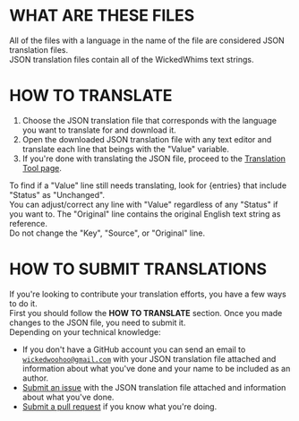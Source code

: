 # WHAT ARE THESE FILES

<p>All of the files with a language in the name of the file are considered JSON translation files.<br>
JSON translation files contain all of the WickedWhims text strings.</p>

# HOW TO TRANSLATE

1. Choose the JSON translation file that corresponds with the language you want to translate for and download it.
2. Open the downloaded JSON translation file with any text editor and translate each line that beings with the "Value" variable.
3. If you're done with translating the JSON file, proceed to the [Translation Tool page](https://github.com/TURBODRIVER/WickedWhims/tree/master/String%20Tables/Translation%20Tool).

<p>To find if a "Value" line still needs translating, look for {entries} that include "Status" as "Unchanged".<br>
You can adjust/correct any line with "Value" regardless of any "Status" if you want to. The "Original" line contains the original English text string as reference.<br>
Do not change the "Key", "Source", or "Original" line.</p>

# HOW TO SUBMIT TRANSLATIONS

<p>If you're looking to contribute your translation efforts, you have a few ways to do it.<br>
First you should follow the <b>HOW TO TRANSLATE</b> section. Once you made changes to the JSON file, you need to submit it.<br>
Depending on your technical knowledge:</p>

 - If you don't have a GitHub account you can send an email to <code>wickedwoohoo@gmail.com</code> with your JSON translation file attached and information about what you've done and your name to be included as an author.
 - [Submit an issue](https://github.com/TURBODRIVER/WickedWhims/issues) with the JSON translation file attached and information about what you've done.
 - [Submit a pull request](https://github.com/TURBODRIVER/WickedWhims/pulls) if you know what you're doing.
